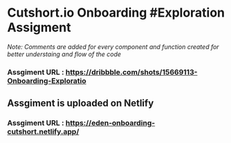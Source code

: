 # Cutshort.io Onboarding #Exploration Assigment

*Note: Comments are added for every component and function created for better understaing and flow of the code*

### Assgiment URL : https://dribbble.com/shots/15669113-Onboarding-Exploratio

## Assgiment is uploaded on Netlify

### Assgiment URL : https://eden-onboarding-cutshort.netlify.app/
